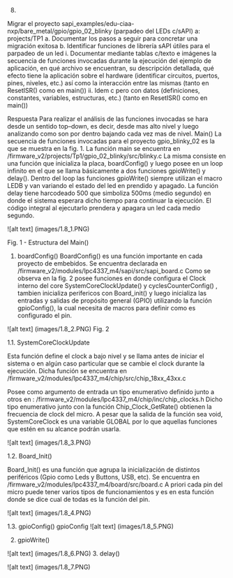 
8. 
Migrar el proyecto sapi_examples/edu-ciaa-nxp/bare_metal/gpio/gpio_02_blinky (parpadeo del LEDs c/sAPI) a: projects/TP1 
a. Documentar los pasos a seguir para concretar una migración exitosa 
b. Identificar funciones de librería sAPI útiles para el parpadeo de un led 
i. Documentar mediante tablas c/texto e imágenes la secuencia de funciones invocadas durante la ejecución del ejemplo de aplicación, en qué archivo se encuentran, su descripción detallada, qué efecto tiene la aplicación sobre el hardware (identificar circuitos, puertos, pines, niveles, etc.) así como la interacción entre las mismas (tanto en ResetISR() como en main()) 
ii. Idem c pero con datos (definiciones, constantes, variables, estructuras, etc.) (tanto en ResetISR() como en main())

Respuesta
Para realizar el análisis de las funciones invocadas se hara desde un sentido top–down, es decir, desde mas alto nivel y luego analizando como son por dentro bajando cada vez mas de nivel.
Main()
La secuencia de funciones invocadas para el proyecto gpio_blinky_02 es la que se muestra en la fig. 1. La función main se encuentra en 
/firmware_v2/projects/Tp1/gpio_02_blinky/src/blinky.c
 La misma consiste en una función que inicializa la placa, boardConfig() y luego posee en un loop infinito en el que se llama básicamente a dos funciones gpioWrite() y delay(). Dentro del loop las funciones gpioWrite() siempre utilizan el macro LEDB y van variando el estado del led en prendido y apagado. La función delay tiene harcodeado 500 que simboliza 500ms (medio segundo) en donde el sistema esperara dicho tiempo para continuar la ejecución. El código integral al ejecutarlo prendera y apagara un led cada medio segundo.
 
![alt text] (images/1.8_1.PNG)

Fig. 1 -  Estructura del Main()

1.	boardConfig()
BoardConfig() es una función importante en cada proyecto de embebidos. Se encuentra declarada  en
/firmware_v2/modules/lpc4337_m4/sapi/src/sapi_board.c
Como se observa en la fig. 2 posee funciones en donde configura el Clock interno del core SystemCoreClockUpdate() y cyclesCounterConfig() , tambien inicializa perifericos con Board_init() y luego inicializa las entradas y salidas de propósito general (GPIO) utilizando la función gpioConfig(), la cual necesita de macros para definir como es configurado el pin.
 
![alt text] (images/1.8_2.PNG)
Fig. 2 

1.1.	SystemCoreClockUpdate

Esta función define el clock a bajo nivel y se llama antes de iniciar el sistema o en algún caso particular que se cambie el clock durante la ejecución. Dicha función se encuentra en
 /firmware_v2/modules/lpc4337_m4/chip/src/chip_18xx_43xx.c

Posee como argumento de entrada un tipo enumerativo definido junto a otros en :
/firmware_v2/modules/lpc4337_m4/chip/inc/chip_clocks.h
Dicho tipo enumerativo junto con la función Chip_Clock_GetRate() obtienen la frecuencia de clock del micro.  A pesar que la salida de la función sea void, SystemCoreClock es una variable GLOBAL por lo que aquellas funciones que estén en su alcance podrán usarla.

![alt text] (images/1.8_3.PNG)

1.2.	Board_Init()

Board_Init() es una función que agrupa la inicialización de distintos periféricos (Gpio como Leds y Buttons, USB, etc). Se encuentra en
/firmware_v2/modules/lpc4337_m4/board/src/board.c
 A priori cada pin del micro puede tener varios tipos de funcionamientos y es en esta función donde se dice cual de todas es la función del pin.
 
![alt text] (images/1.8_4.PNG)

1.3.	gpioConfig()
gpioConfig
![alt text] (images/1.8_5.PNG)
 
2.	gpioWrite() 

![alt text] (images/1.8_6.PNG)
3.	delay()

![alt text] (images/1.8_7.PNG)

 
